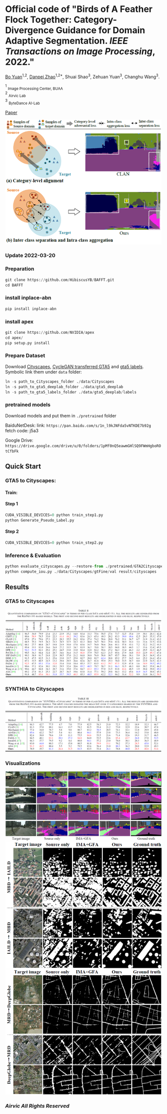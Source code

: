 # Official code of "Birds of A Feather Flock Together: Category-Divergence Guidance for Domain Adaptive Segmentation. *IEEE Transactions on Image Processing*, 2022."

[Bo Yuan](https://scholar.google.com/citations?hl=zh-CN&user=CnOQPFAAAAAJ)<sup>1,2</sup>, [Danpei Zhao](https://scholar.google.com/citations?hl=zh-CN&user=1sgrmSQAAAAJ)<sup>1,2*</sup>, Shuai Shao<sup>3</sup>, Zehuan Yuan<sup>3</sup>, Changhu Wang<sup>3</sup>.

<sup>1</sup> <sub>Image Processing Center, BUAA</sub><br />
<sup>2</sup> <sub>Airvic Lab</sub><br />
<sup>3</sup> <sub>ByteDance AI-Lab</sub><br />

[Paper](https://ieeexplore.ieee.org/document/9745831)

![algorithm](illustration/motivation.png)

### Update 2022-03-20

### Preparation
```python
git clone https://github.com/HibiscusYB/BAFFT.git     
cd BAFFT
```


### install inplace-abn
```python
pip install inplace-abn  
```

### install apex
```python
git clone https://github.com/NVIDIA/apex 
cd apex/      
pip setup.py install   
```

### Prepare Dataset

Download [Cityscapes](https://www.cityscapes-dataset.com/), [CycleGAN transferred GTA5](https://drive.google.com/open?id=1OBvYVz2ND4ipdfnkhSaseT8yu2ru5n5l) and [gta5 labels](https://drive.google.com/file/d/11E42F_4InoZTnoATi-Ob1yEHfz7lfZWg/view?usp=sharing). Symbolic link them under ``data`` folder: 

```python
ln -s path_to_Cityscapes_folder ./data/Cityscapes   
ln -s path_to_gta5_deeplab_folder ./data/gta5_deeplab    
ln -s path_to_gta5_labels_folder ./data/gta5_deeplab/labels       
```


### pretrained models
Download models and put them in ``./pretrained`` folder

BaiduNetDesk:
link: ``https://pan.baidu.com/s/1n_l9kJNFda5vNTKDE7b92g ``  
fetch code: j5a3     

Google Drive:
`` 
https://drive.google.com/drive/u/0/folders/1pMf0nQ5eawmGHlSQ9FWmHgboROtCfbFk 
``

## Quick Start
### GTA5 to Cityscapes:
#### Train: 
#### Step 1
```python
CUDA_VISIBLE_DEVICES=0 python train_step1.py  
python Generate_Pseudo_Label.py   
```
#### Step 2
```python
CUDA_VISIBLE_DEVICES=0 python train_step2.py  
```

### Inference & Evaluation
```python
python evaluate_cityscapes.py --restore-from ./pretrained/GTA2Cityscapes/GTA5_Best.pth   
python compute_iou.py ./data/Cityscapes/gtFine/val result/cityscapes   
```


## Results
### GTA5 to Cityscapes
![GTA5 to Cityscapes](illustration/GTA5toCityscapes.png)
### SYNTHIA to Cityscapes
![SYNTHIA to Cityscapes](illustration/SYNTHIAtoCityscapes.png)
### Visualizations
![Visualizations](illustration/visualization_GTA-Cityscapes.png)
![Visualizations](illustration/visualization_IAILD-MBD.png)
![Visualizations](illustration/visualization_DeepGlobe-MRD.png)


### *Airvic All Rights Reserved*
